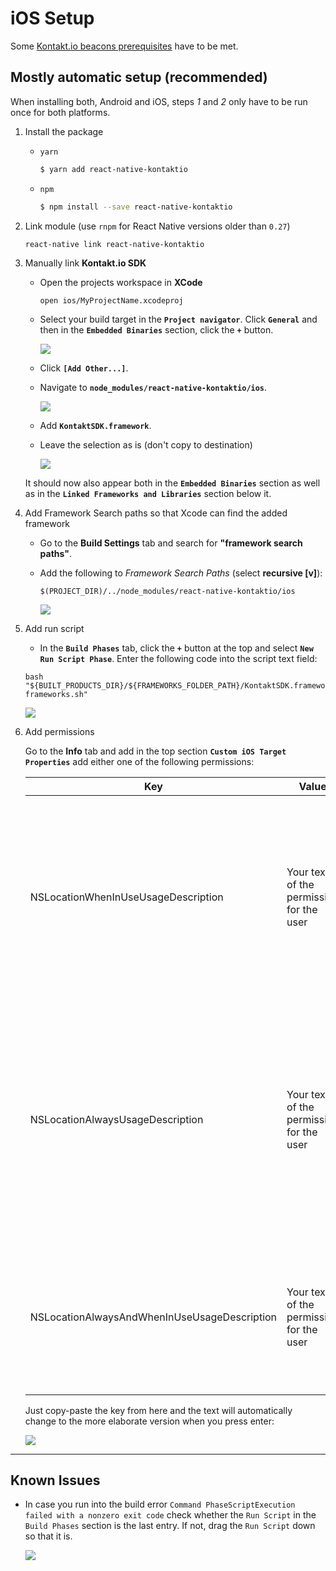 # iOS Setup

Some [Kontakt.io beacons prerequisites](https://developer.kontakt.io/android-sdk/quickstart/#setup) have to be met.

## Mostly automatic setup (recommended)

When installing both, Android and iOS, steps _1_ and _2_ only have to be run once for both platforms.

1.  Install the package

    - `yarn`

      	```bash
      	$ yarn add react-native-kontaktio
      	```

    - `npm`

      	```bash
      	$ npm install --save react-native-kontaktio
      	```

2.  Link module (use `rnpm` for React Native versions older than `0.27`)

        react-native link react-native-kontaktio

3.  Manually link **Kontakt.io SDK**

    - Open the projects workspace in **XCode**

      	```
      	open ios/MyProjectName.xcodeproj
      	```
    - Select your build target in the **`Project navigator`**. Click **`General`** and then in the **`Embedded Binaries`** section, click the **`+`** button.

    	![](images/ios_install_step01.png)

    - Click **`[Add Other...]`**.
    - Navigate to **`node_modules/react-native-kontaktio/ios`**.

		![](images/ios_installation_step02.png)

    - Add **`KontaktSDK.framework`**.
    - Leave the selection as is (don't copy to destination)

    	![](images/ios_installation_step03.png)

    It should now also appear both in the **`Embedded Binaries`** section as well as in the **`Linked Frameworks and Libraries`** section below it.

4.  Add Framework Search paths so that Xcode can find the added framework

    - Go to the **Build Settings** tab and search for **"framework search paths"**.
    - Add the following to _Framework Search Paths_ (select **recursive [v]**):

      	```
      	$(PROJECT_DIR)/../node_modules/react-native-kontaktio/ios
      	```

      ![](images/ios_installation_step04.png)

5.  Add run script

    - In the **`Build Phases`** tab, click the **`+`** button at the top and select **`New Run Script Phase`**. Enter the following code into the script text field:

    ```
    bash "${BUILT_PRODUCTS_DIR}/${FRAMEWORKS_FOLDER_PATH}/KontaktSDK.framework/strip-frameworks.sh"
    ```
    ![](images/ios_installation_step05.png)


6.  Add permissions

    Go to the **Info** tab and add in the top section **`Custom iOS Target Properties`** add either one of the following permissions:

    | Key                                 | Value                                    | Description                                                                           |
    | ----------------------------------- | ---------------------------------------- | ------------------------------------------------------------------------------------- |
    | NSLocationWhenInUseUsageDescription | Your text of the permission for the user | A message that tells the user why the app is requesting access to the user’s location information while the app is running in the foreground. [See documentation for more information](https://developer.apple.com/documentation/bundleresources/information_property_list/nslocationwheninuseusagedescription) |
    | NSLocationAlwaysUsageDescription    | Your text of the permission for the user | A message that tells the user why the app is requesting access to the user’s location information at all times (i.e. even when the app is in the background). **DEPRECATED** in iOS versions later than 10.0 [See documentation for more information](https://developer.apple.com/documentation/bundleresources/information_property_list/nslocationalwaysusagedescription) |
    | NSLocationAlwaysAndWhenInUseUsageDescription | Your text of the permission for the user | A message that tells the user why the app is requesting access to the user’s location information at all times. [See documentation for more information](https://developer.apple.com/documentation/bundleresources/information_property_list/nslocationalwaysandwheninuseusagedescription) |

	Just copy-paste the key from here and the text will automatically change to the more elaborate version when you press enter:

	![](images/ios_installation_step06_permission.png)

---

## Known Issues

* In case you run into the build error `Command PhaseScriptExecution failed with a nonzero exit code` check whether the `Run Script` in the `Build Phases` section is the last entry. If not, drag the `Run Script` down so that it is.

    ![](images/ios_installation_error.png)
